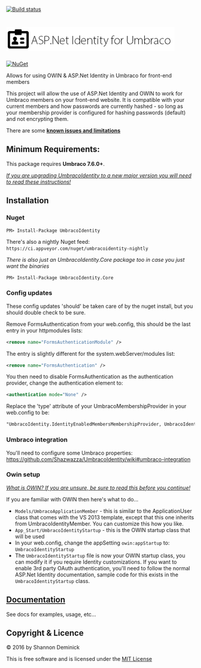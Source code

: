 [![Build status](https://ci.appveyor.com/api/projects/status/qaiwo2w8k5ieaf3v?svg=true)](https://ci.appveyor.com/project/Shandem/umbracoidentity)

![ASP.Net Identity for Umbraco](logo.png?raw=true)
===============

[![NuGet](https://img.shields.io/nuget/v/UmbracoIdentity.svg)](https://www.nuget.org/packages/UmbracoIdentity)

Allows for using OWIN &amp; ASP.Net Identity in Umbraco for front-end members

This project will allow the use of ASP.Net Identity and OWIN to work for Umbraco members on your front-end website. It is compatible with your current members and how passwords are currently hashed - so long as your membership provider is configured for hashing passwords (default) and not encrypting them.

There are some **[known issues and limitations](https://github.com/Shandem/UmbracoIdentity/wiki/Known-Issues)**

## Minimum Requirements:

This package requires **Umbraco 7.6.0+**. 

*[If you are upgrading UmbracoIdentity to a new major version you will need to read these instructions!](https://github.com/Shazwazza/UmbracoIdentity/wiki/Upgrading)*

## Installation

### Nuget

    PM> Install-Package UmbracoIdentity

There's also a nightly Nuget feed: `https://ci.appveyor.com/nuget/umbracoidentity-nightly`

*There is also just an UmbracoIdentity.Core package too in case you just want the binaries*

    PM> Install-Package UmbracoIdentity.Core

### Config updates

These config updates 'should' be taken care of by the nuget install, but you should double check to be sure.

Remove FormsAuthentication from your web.config, this should be the last entry in your httpmodules lists:

```xml
<remove name="FormsAuthenticationModule" />
```

The entry is slightly different for the system.webServer/modules list:

```xml
<remove name="FormsAuthentication" />
```

You then need to disable FormsAuthentication as the authentication provider, change the authentication element to:

```xml
<authentication mode="None" />
```
    
Replace the 'type' attribute of your UmbracoMembershipProvider in your web.config to be:

```xml
"UmbracoIdentity.IdentityEnabledMembersMembershipProvider, UmbracoIdentity"
```

### Umbraco integration

You'll need to configure some Umbraco properties: https://github.com/Shazwazza/UmbracoIdentity/wiki#umbraco-integration

### Owin setup

[*What is OWIN? If you are unsure, be sure to read this before you continue!*](https://github.com/Shazwazza/UmbracoIdentity/wiki/What-is-Owin)

If you are familiar with OWIN then here's what to do... 

* `Models/UmbracoApplicationMember` - this is similar to the ApplicationUser class that comes with the VS 2013 template, except that this one inherits from UmbracoIdentityMember. You can customize this how you like.
* `App_Start/UmbracoIdentityStartup` - this is the OWIN startup class that will be used
* In your web.config, change the appSetting `owin:appStartup` to: `UmbracoIdentityStartup`
* The `UmbracoIdentityStartup` file is now your OWIN startup class, you can modify it if you require Identity customizations. If you want to enable 3rd party OAuth authentication, you'll need to follow the normal ASP.Net Identity documentation, sample code for this exists in the `UmbracoIdentityStartup` class.

## [Documentation](https://github.com/Shandem/UmbracoIdentity/wiki)

See docs for examples, usage, etc...

## Copyright & Licence

&copy; 2016 by Shannon Deminick

This is free software and is licensed under the [MIT License](http://opensource.org/licenses/MIT)
